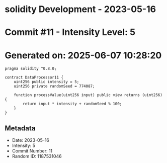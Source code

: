 ﻿# solidity Development - 2023-05-16
# Commit #11 - Intensity Level: 5
# Generated on: 2025-06-07 10:28:20
```solidity
pragma solidity ^0.8.0;

contract DataProcessor11 {
    uint256 public intensity = 5;
    uint256 private randomSeed = 774087;

    function processValue(uint256 input) public view returns (uint256) {
        return input * intensity + randomSeed % 100;
    }
}
```
## Metadata
- Date: 2023-05-16
- Intensity: 5
- Commit Number: 11
- Random ID: 1187531046
